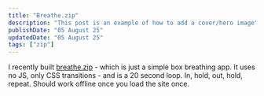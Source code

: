 ```yaml
---
title: "Breathe.zip"
description: "This post is an example of how to add a cover/hero image"
publishDate: "05 August 25"
updatedDate: "05 August 25"
tags: ["zip"]
---
```


I recently built [breathe.zip](https://breathe.zip) - which is just a simple box breathing app. It uses no JS, only CSS transitions - and is a 20 second loop. In, hold, out, hold, repeat. Should work offline once you load the site once.